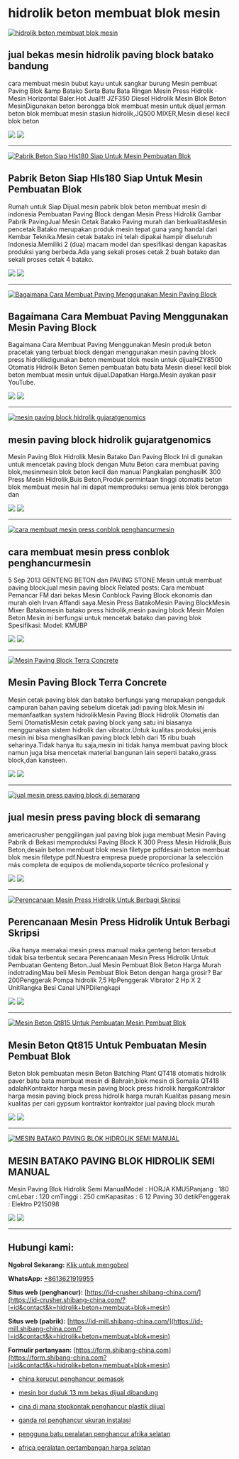 # hidrolik beton membuat blok mesin

<a href="https://swt.shibang-china.com/?l=id&img&k=hidrolik+beton+membuat+blok+mesin" target="_blank">![hidrolik beton membuat blok mesin](http://static.shibang-china.com/all-800x300/709.jpg)</a>

## jual bekas mesin hidrolik paving block batako bandung
cara membuat mesin bubut kayu untuk sangkar burung Mesin pembuat Paving Blok &amp Batako Serta Batu Bata Ringan Mesin Press Hidrolik · Mesin Horizontal Baler.Hot Jual!!! JZF350 Diesel Hidrolik Mesin Blok Beton MesinDigunakan beton berongga blok membuat mesin untuk dijual jerman beton blok membuat mesin stasiun hidrolik,JQ500 MIXER,Mesin diesel kecil blok beton


<a href="https://whatsapp.shibangsoft.com/WhatsApp.php" target="_blank" title="WhatsApp">![](http://static.shibang-china.com/icon/whatsapp.png)</a> <a href="https://swt.shibang-china.com/?l=id&icon&k=hidrolik+beton+membuat+blok+mesin" target="_blank">![](http://static.shibang-china.com/icon/chat-id.png)</a>

---

<a href="https://swt.shibang-china.com/?l=id&img&k=hidrolik+beton+membuat+blok+mesin" target="_blank">![Pabrik Beton Siap Hls180 Siap Untuk Mesin Pembuatan Blok](http://static.shibang-china.com/all-800x300/1387.jpg)</a>

## Pabrik Beton Siap Hls180 Siap Untuk Mesin Pembuatan Blok
Rumah untuk Siap Dijual.mesin pabrik blok beton membuat mesin di indonesia Pembuatan Paving Block dengan Mesin Press Hidrolik Gambar Pabrik PavingJual Mesin Cetak Batako Paving murah dan berkualitasMesin pencetak Batako merupakan produk mesin tepat guna yang handal dari Kembar Teknika.Mesin cetak batako ini telah dipakai hampir diseluruh Indonesia.Memiliki 2 (dua) macam model dan spesifikasi dengan kapasitas produksi yang berbeda.Ada yang sekali proses cetak 2 buah batako dan sekali proses cetak 4 batako.


<a href="https://whatsapp.shibangsoft.com/WhatsApp.php" target="_blank" title="WhatsApp">![](http://static.shibang-china.com/icon/whatsapp.png)</a> <a href="https://swt.shibang-china.com/?l=id&icon&k=hidrolik+beton+membuat+blok+mesin" target="_blank">![](http://static.shibang-china.com/icon/chat-id.png)</a>

---

<a href="https://swt.shibang-china.com/?l=id&img&k=hidrolik+beton+membuat+blok+mesin" target="_blank">![Bagaimana Cara Membuat Paving Menggunakan Mesin Paving Block](http://static.shibang-china.com/all-800x300/303.jpg)</a>

## Bagaimana Cara Membuat Paving Menggunakan Mesin Paving Block
Bagaimana Cara Membuat Paving Menggunakan Mesin produk beton pracetak yang terbuat block dengan menggunakan mesin paving block press hidrolikdigunakan beton membuat blok mesin untuk dijualHZY8500 Otomatis Hidrolik Beton Semen pembuatan batu bata Mesin diesel kecil blok beton membuat mesin untuk dijual.Dapatkan Harga.Mesin ayakan pasir YouTube.


<a href="https://whatsapp.shibangsoft.com/WhatsApp.php" target="_blank" title="WhatsApp">![](http://static.shibang-china.com/icon/whatsapp.png)</a> <a href="https://swt.shibang-china.com/?l=id&icon&k=hidrolik+beton+membuat+blok+mesin" target="_blank">![](http://static.shibang-china.com/icon/chat-id.png)</a>

---

<a href="https://swt.shibang-china.com/?l=id&img&k=hidrolik+beton+membuat+blok+mesin" target="_blank">![mesin paving block hidrolik gujaratgenomics](http://static.shibang-china.com/all-800x300/1210.jpg)</a>

## mesin paving block hidrolik gujaratgenomics
Mesin Paving Blok Hidrolik Mesin Batako Dan Paving Block Ini di gunakan untuk mencetak paving block dengan Mutu Beton cara membuat paving blok,mesinmesin blok beton kecil dan manual Pangkalan penghasilK 300 Press Mesin Hidrolik,Buis Beton,Produk permintaan tinggi otomatis beton blok membuat mesin hal ini dapat memproduksi semua jenis blok berongga dan


<a href="https://whatsapp.shibangsoft.com/WhatsApp.php" target="_blank" title="WhatsApp">![](http://static.shibang-china.com/icon/whatsapp.png)</a> <a href="https://swt.shibang-china.com/?l=id&icon&k=hidrolik+beton+membuat+blok+mesin" target="_blank">![](http://static.shibang-china.com/icon/chat-id.png)</a>

---

<a href="https://swt.shibang-china.com/?l=id&img&k=hidrolik+beton+membuat+blok+mesin" target="_blank">![cara membuat mesin press conblok penghancurmesin](http://static.shibang-china.com/all-800x300/380.jpg)</a>

## cara membuat mesin press conblok penghancurmesin
5 Sep 2013 GENTENG BETON dan PAVING STONE Mesin untuk membuat paving block.jual mesin paving block Related posts: Cara membuat Pemancar FM dari bekas Mesin Conblock Paving Block ekonomis dan murah oleh Irvan Affandi saya.Mesin Press BatakoMesin Paving BlockMesin Mixer Batakomesin batako press hidrolik,mesin paving block Mesin Molen Beton Mesin ini berfungsi untuk mencetak batako dan paving blok Spesifikasi: Model: KMUBP


<a href="https://whatsapp.shibangsoft.com/WhatsApp.php" target="_blank" title="WhatsApp">![](http://static.shibang-china.com/icon/whatsapp.png)</a> <a href="https://swt.shibang-china.com/?l=id&icon&k=hidrolik+beton+membuat+blok+mesin" target="_blank">![](http://static.shibang-china.com/icon/chat-id.png)</a>

---

<a href="https://swt.shibang-china.com/?l=id&img&k=hidrolik+beton+membuat+blok+mesin" target="_blank">![Mesin Paving Block Terra Concrete](http://static.shibang-china.com/all-800x300/1443.jpg)</a>

## Mesin Paving Block Terra Concrete
Mesin cetak paving blok dan batako berfungsi yang merupakan pengaduk campuran bahan paving sebelum dicetak jadi paving blok.Mesin ini memanfaatkan system hidrolikMesin Paving Block Hidrolik Otomatis dan Semi OtomatisMesin cetak paving block yang satu ini biasanya menggunakan sistem hidrolik dan vibrator.Untuk kualitas produksi,jenis mesin ini bisa menghasilkan paving block lebih dari 15 ribu buah seharinya.Tidak hanya itu saja,mesin ini tidak hanya membuat paving block namun juga bisa mencetak material bangunan lain seperti batako,grass block,dan kansteen.


<a href="https://whatsapp.shibangsoft.com/WhatsApp.php" target="_blank" title="WhatsApp">![](http://static.shibang-china.com/icon/whatsapp.png)</a> <a href="https://swt.shibang-china.com/?l=id&icon&k=hidrolik+beton+membuat+blok+mesin" target="_blank">![](http://static.shibang-china.com/icon/chat-id.png)</a>

---

<a href="https://swt.shibang-china.com/?l=id&img&k=hidrolik+beton+membuat+blok+mesin" target="_blank">![jual mesin press paving block di semarang](http://static.shibang-china.com/all-800x300/268.jpg)</a>

## jual mesin press paving block di semarang
americacrusher penggilingan jual paving blok juga membuat Mesin Paving Pabrik di Bekasi memproduksi Paving Block K 300 Press Mesin Hidrolik,Buis Beton,desain beton membuat blok mesin filetype pdfdesain beton membuat blok mesin filetype pdf.Nuestra empresa puede proporcionar la selección más completa de equipos de molienda,soporte técnico profesional y


<a href="https://whatsapp.shibangsoft.com/WhatsApp.php" target="_blank" title="WhatsApp">![](http://static.shibang-china.com/icon/whatsapp.png)</a> <a href="https://swt.shibang-china.com/?l=id&icon&k=hidrolik+beton+membuat+blok+mesin" target="_blank">![](http://static.shibang-china.com/icon/chat-id.png)</a>

---

<a href="https://swt.shibang-china.com/?l=id&img&k=hidrolik+beton+membuat+blok+mesin" target="_blank">![Perencanaan Mesin Press Hidrolik Untuk Berbagi Skripsi](http://static.shibang-china.com/all-800x300/182.jpg)</a>

## Perencanaan Mesin Press Hidrolik Untuk Berbagi Skripsi
Jika hanya memakai mesin press manual maka genteng beton tersebut tidak bisa terbentuk secara Perencanaan Mesin Press Hidrolik Untuk Pembuatan Genteng Beton.Jual Mesin Pembuat Blok Beton Harga Murah indotradingMau beli Mesin Pembuat Blok Beton dengan harga grosir? Bar 200Penggerak Pompa hidrolik 7,5 HpPenggerak Vibrator 2 Hp X 2 UnitRangka Besi Canal UNPDilengkapi


<a href="https://whatsapp.shibangsoft.com/WhatsApp.php" target="_blank" title="WhatsApp">![](http://static.shibang-china.com/icon/whatsapp.png)</a> <a href="https://swt.shibang-china.com/?l=id&icon&k=hidrolik+beton+membuat+blok+mesin" target="_blank">![](http://static.shibang-china.com/icon/chat-id.png)</a>

---

<a href="https://swt.shibang-china.com/?l=id&img&k=hidrolik+beton+membuat+blok+mesin" target="_blank">![Mesin Beton Qt815 Untuk Pembuatan Mesin Pembuat Blok](http://static.shibang-china.com/all-800x300/1431.jpg)</a>

## Mesin Beton Qt815 Untuk Pembuatan Mesin Pembuat Blok
Beton blok pembuatan mesin Beton Batching Plant QT418 otomatis hidrolik paver batu bata membuat mesin di Bahrain,blok mesin di Somalia QT418 adalahKontraktor harga mesin paving block press hidrolik hargaKontraktor harga mesin paving block press hidrolik harga murah Kualitas pasang mesin kualitas per cari gypsum kontraktor kontraktor jual paving block murah


<a href="https://whatsapp.shibangsoft.com/WhatsApp.php" target="_blank" title="WhatsApp">![](http://static.shibang-china.com/icon/whatsapp.png)</a> <a href="https://swt.shibang-china.com/?l=id&icon&k=hidrolik+beton+membuat+blok+mesin" target="_blank">![](http://static.shibang-china.com/icon/chat-id.png)</a>

---

<a href="https://swt.shibang-china.com/?l=id&img&k=hidrolik+beton+membuat+blok+mesin" target="_blank">![MESIN BATAKO PAVING BLOK HIDROLIK SEMI MANUAL](http://static.shibang-china.com/all-800x300/1257.jpg)</a>

## MESIN BATAKO PAVING BLOK HIDROLIK SEMI MANUAL
Mesin Paving Blok Hidrolik Semi ManualModel : HORJA KMU5Panjang : 180 cmLebar : 120 cmTinggi : 250 cmKapasitas : 6 12 Paving 30 detikPenggerak : Elektro P215098

<a href="https://whatsapp.shibangsoft.com/WhatsApp.php" target="_blank" title="WhatsApp">![](http://static.shibang-china.com/icon/whatsapp.png)</a> <a href="https://swt.shibang-china.com/?l=id&icon&k=hidrolik+beton+membuat+blok+mesin" target="_blank">![](http://static.shibang-china.com/icon/chat-id.png)</a>

---
## Hubungi kami:

**Ngobrol Sekarang:** [Klik untuk mengobrol](https://swt.shibang-china.com?l=id&contact&k=hidrolik+beton+membuat+blok+mesin)

**WhatsApp:**  [+8613621919955](https://whatsapp.shibangsoft.com/WhatsApp.php)

**Situs web (penghancur):** [https://id-crusher.shibang-china.com/](https://id-crusher.shibang-china.com/?l=id&contact&k=hidrolik+beton+membuat+blok+mesin)

**Situs web (pabrik):** [https://id-mill.shibang-china.com/](https://id-mill.shibang-china.com/?l=id&contact&k=hidrolik+beton+membuat+blok+mesin)

**Formulir pertanyaan:** [https://form.shibang-china.com](https://form.shibang-china.com?l=id&contact&k=hidrolik+beton+membuat+blok+mesin)

* [china kerucut penghancur pemasok](../31/china%20kerucut%20penghancur%20pemasok.md)

* [mesin bor duduk 13 mm bekas dijual dibandung](../34/mesin%20bor%20duduk%2013%20mm%20bekas%20dijual%20dibandung.md)

* [cina di mana stopkontak penghancur plastik dijual](../34/cina%20di%20mana%20stopkontak%20penghancur%20plastik%20dijual.md)

* [ganda rol penghancur ukuran instalasi](../37/ganda%20rol%20penghancur%20ukuran%20instalasi.md)

* [pengguna batu peralatan penghancur afrika selatan](../40/pengguna%20batu%20peralatan%20penghancur%20afrika%20selatan.md)

* [africa peralatan pertambangan harga selatan](../33/africa%20peralatan%20pertambangan%20harga%20selatan.md)